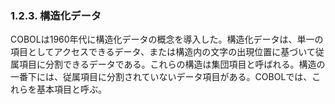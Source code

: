 ### 1.2.3. 構造化データ

COBOLは1960年代に構造化データの概念を導入した。構造化データは、単一の項目としてアクセスできるデータ、または構造内の文字の出現位置に基づいて従属項目に分割できるデータである。これらの構造は集団項目と呼ばれる。構造の一番下には、従属項目に分割されていないデータ項目がある。COBOLでは、これらを基本項目と呼ぶ。